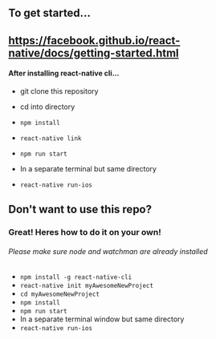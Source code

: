 ## To get started...

## https://facebook.github.io/react-native/docs/getting-started.html

#### After installing react-native cli...

* git clone this repository
* cd into directory
* `npm install`
* `react-native link`
* `npm run start`

* In a separate terminal but same directory
* `react-native run-ios`

## Don't want to use this repo?

### Great! Heres how to do it on your own!

###### Please make sure node and watchman are already installed

* `npm install -g react-native-cli`
* `react-native init myAwesomeNewProject`
* `cd myAwesomeNewProject`
* `npm install`
* `npm run start`
* In a separate terminal window but same directory
* `react-native run-ios`
